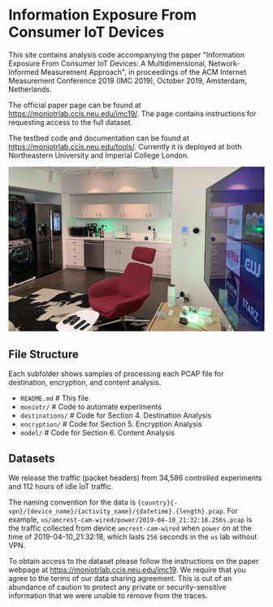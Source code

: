 # Information Exposure From Consumer IoT Devices

This site contains analysis code accompanying the paper "Information Exposure From Consumer IoT Devices: A Multidimensional, Network-Informed Measurement Approach", in proceedings of the ACM Internet Measurement Conference 2019 (IMC 2019), October 2019, Amsterdam, Netherlands. 

The official paper page can be found at https://moniotrlab.ccis.neu.edu/imc19/. The page contains instructions for requesting access to the full dataset.

The testbed code and documentation can be found at https://moniotrlab.ccis.neu.edu/tools/. Currently it is deployed at both Northeastern University and Imperial College London. 

![GitHub Logo](lab.png)

## File Structure 
Each subfolder shows samples of processing each PCAP file for destination, encryption, and content analysis.

- `README.md`   # This file
- `moniotr/`    # Code to automate experiments  
- `destinations/`   # Code for Section 4. Destination Analysis   
- `encryption/` # Code for Section 5. Encryption Analysis   
- `model/`  # Code for Section 6. Content Analysis   

## Datasets
We release the traffic (packet headers) from 34,586 controlled experiments and 112 hours of idle IoT traffic.

The naming convention for the data is `{country}{-vpn}/{device_name}/{activity_name}/{datetime}.{length}.pcap`. For example, `us/amcrest-cam-wired/power/2019-04-10_21:32:18.256s.pcap` is the traffic collected from device `amcrest-cam-wired` when `power` on at the time of 2019-04-10_21:32:18, which lasts `256` seconds in the `us` lab without VPN.

To obtain access to the dataset please follow the instructions on the paper webpage at https://moniotrlab.ccis.neu.edu/imc19. We require that you agree to the terms of our data sharing agreement. 
This is out of an abundance of caution to protect any private or security-sensitive information that we were unable to remove from the traces.

